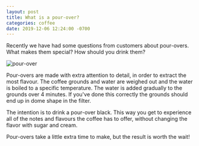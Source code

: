 ```yaml
---
layout: post
title: What is a pour-over?
categories: coffee
date: 2019-12-06 12:24:00 -0700
---
```


Recently we have had some questions from customers about pour-overs. What makes them special? How should you drink them? 

<img src="/images/eiliv-sonas-aceron-pourover-unsplash.jpg" alt="pour-over" class="blog-img">

Pour-overs are made with extra attention to detail, in order to extract the most flavour. The coffee grounds and water are weighed out and the water is boiled to a specific temperature. The water is added gradually to the grounds over 4 minutes. If you've done this correctly the grounds should end up in dome shape in the filter. 

The intention is to drink a pour-over black. This way you get to experience all of the notes and flavours the coffee has to offer, without changing the flavor with sugar and cream. 

Pour-overs take a little extra time to make, but the result is worth the wait!

